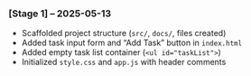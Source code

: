 ### [Stage 1] – 2025-05-13
- Scaffolded project structure (`src/`, `docs/`, files created)
- Added task input form and “Add Task” button in `index.html`
- Added empty task list container (`<ul id="taskList">`)
- Initialized `style.css` and `app.js` with header comments
